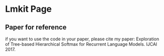 # Lmkit Page
## Paper for reference
if you want to use the code in your paper, please cite my paper: 
Exploration of Tree-based Hierarchical Softmax for Recurrent Language Models. IJCAI 2017.
